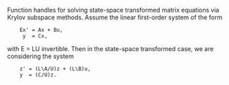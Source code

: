Function handles for solving state-space transformed matrix equations
via Krylov subspace methods.
Assume the linear first-order system of the form

```
    Ex' = Ax + Bu,
     y  = Cx,
```

with E = LU invertible.
Then in the state-space transformed case, we are considering the system

```
    z' = (L\A/U)z + (L\B)u,
    y  = (C/U)z.
```
